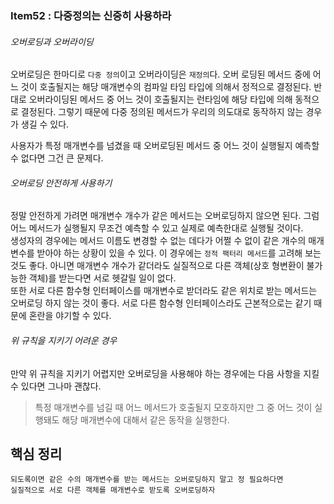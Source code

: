 ### Item52 : 다중정의는 신중히 사용하라

###### 오버로딩과 오버라이딩
오버로딩은 한마디로 `다중 정의`이고 오버라이딩은 `재정의`다. 오버 로딩된 메서드 중에 어느 것이 호출될지는 해당 매개변수의 컴파일 타임 타입에 의해서
정적으로 결정된다. 반대로 오버라이딩된 메서드 중 어느 것이 호출될지는 런타임에 해당 타입에 의해 동적으로 결정된다. 그렇기 때문에 다중 정의된 메서드가
우리의 의도대로 동작하지 않는 경우가 생길 수 있다.

사용자가 특정 매개변수를 넘겼을 때 오버로딩된 메서드 중 어느 것이 실행될지 예측할 수 없다면 그건 큰 문제다.

###### 오버로딩 안전하게 사용하기
정말 안전하게 가려면 매개변수 개수가 같은 메서드는 오버로딩하지 않으면 된다. 그럼 어느 메서드가 실행될지 무조건 예측할 수 있고 실제로 
예측한대로 실행될 것이다.  
생성자의 경우에는 메서드 이름도 변경할 수 없는 데다가 어쩔 수 없이 같은 개수의 매개변수를 받아야 하는 상황이 있을 수 있다. 이 경우에는 `정적 팩터리 메서드`를 고려해 보는 것도 좋다.
아니면 매개변수 개수가 같더라도 실질적으로 다른 객체(상호 형변환이 불가능한 객체)를 받는다면 서로 헷갈릴 일이 없다.  
또한 서로 다른 함수형 인터페이스를 매개변수로 받더라도 같은 위치로 받는 메서드는 오버로딩 하지 않는 것이 좋다. 서로 다른 함수형 인터페이스라도
근본적으로는 같기 때문에 혼란을 야기할 수 있다.

###### 위 규칙을 지키기 어려운 경우
만약 위 규칙을 지키기 어렵지만 오버로딩을 사용해야 하는 경우에는 다음 사항을 지킬 수 있다면 그나마 괜찮다.
> 특정 매개변수를 넘길 때 어느 메서드가 호출될지 모호하지만 그 중 어느 것이 실행돼도 해당 매개변수에 대해서 같은 동작을 실행한다. 

## 핵심 정리
    되도록이면 같은 수의 매개변수를 받는 메서드는 오버로딩하지 말고 정 필요하다면
    실질적으로 서로 다른 객체를 매개변수로 받도록 오버로딩하자